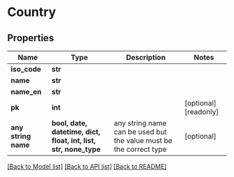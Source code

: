 # Country


## Properties
Name | Type | Description | Notes
------------ | ------------- | ------------- | -------------
**iso_code** | **str** |  | 
**name** | **str** |  | 
**name_en** | **str** |  | 
**pk** | **int** |  | [optional] [readonly] 
**any string name** | **bool, date, datetime, dict, float, int, list, str, none_type** | any string name can be used but the value must be the correct type | [optional]

[[Back to Model list]](../README.md#documentation-for-models) [[Back to API list]](../README.md#documentation-for-api-endpoints) [[Back to README]](../README.md)


